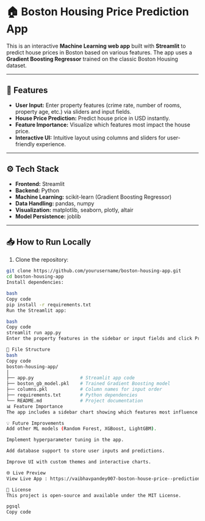# 🏠 Boston Housing Price Prediction App

This is an interactive **Machine Learning web app** built with **Streamlit** to predict house prices in Boston based on various features. The app uses a **Gradient Boosting Regressor** trained on the classic Boston Housing dataset.

---

## 📌 Features

- **User Input:** Enter property features (crime rate, number of rooms, property age, etc.) via sliders and input fields.  
- **House Price Prediction:** Predict house price in USD instantly.  
- **Feature Importance:** Visualize which features most impact the house price.  
- **Interactive UI:** Intuitive layout using columns and sliders for user-friendly experience.  

---

## ⚙️ Tech Stack

- **Frontend:** Streamlit  
- **Backend:** Python  
- **Machine Learning:** scikit-learn (Gradient Boosting Regressor)  
- **Data Handling:** pandas, numpy  
- **Visualization:** matplotlib, seaborn, plotly, altair  
- **Model Persistence:** joblib  

---

## 📥 How to Run Locally

1. Clone the repository:

```bash
git clone https://github.com/yourusername/boston-housing-app.git
cd boston-housing-app
Install dependencies:

bash
Copy code
pip install -r requirements.txt
Run the Streamlit app:

bash
Copy code
streamlit run app.py
Enter the property features in the sidebar or input fields and click Predict House Price.

🔧 File Structure
bash
Copy code
boston-housing-app/
│
├── app.py                 # Streamlit app code
├── boston_gb_model.pkl    # Trained Gradient Boosting model
├── columns.pkl            # Column names for input order
├── requirements.txt       # Python dependencies
└── README.md              # Project documentation
📊 Feature Importance
The app includes a sidebar chart showing which features most influence house prices, helping users understand the predictions.

💡 Future Improvements
Add other ML models (Random Forest, XGBoost, LightGBM).

Implement hyperparameter tuning in the app.

Add database support to store user inputs and predictions.

Improve UI with custom themes and interactive charts.

🌐 Live Preview
View Live App : https://vaibhavpandey007-boston-house-price--prediction-model-isn72g.streamlit.app/

📄 License
This project is open-source and available under the MIT License.

pgsql
Copy code
